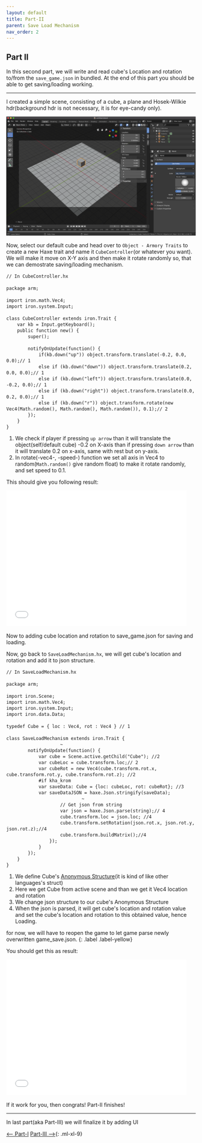 ```yaml
---
layout: default
title: Part-II
parent: Save Load Mechanism
nav_order: 2
---
```


## Part II

In this second part, we will write and read cube's Location and rotation to/from the `save_game.json` in bundled. At the end of this part you should be able to get saving/loading working.

---

I created a simple scene, consisting of a cube, a plane and Hosek-Wilkie hdr(background hdr is not necessary, it is for eye-candy only).

![scene](/../Assets/save_load_7.png)

Now, select our default cube and head over to `Object - Armory Traits` to create a new Haxe trait and name it `CubeController`(or whatever you want). We will make it move on X-Y axis and then make it rotate randomly so, that we can demostrate saving/loading mechanism.

```
// In CubeController.hx

package arm;

import iron.math.Vec4;
import iron.system.Input;

class CubeController extends iron.Trait {
	var kb = Input.getKeyboard();
	public function new() {
		super();

		notifyOnUpdate(function() {
			if(kb.down("up")) object.transform.translate(-0.2, 0.0, 0.0);// 1
			else if (kb.down("down")) object.transform.translate(0.2, 0.0, 0.0);// 1
			else if (kb.down("left")) object.transform.translate(0.0, -0.2, 0.0);// 1
			else if (kb.down("right")) object.transform.translate(0.0, 0.2, 0.0);// 1
			else if (kb.down("r")) object.transform.rotate(new Vec4(Math.random(), Math.random(), Math.random()), 0.1);// 2
		});
	}
}
```
1. We check if player if pressing `up arrow` than it will translate the object(self/default cube) -0.2 on X-axis than if pressing `down arrow` than it will translate 0.2 on x-axis, same with rest but on y-axis.
2. In rotate(-vec4-, -speed-) function we set all axis in Vec4 to random(`Math.random()` give random float) to make it rotate randomly, and set speed to 0.1.

This should give you following result:

<iframe width="480" height="360" src="/../Assets/save_load_8.mov" frameborder="0"> </iframe>

Now to adding cube location and rotation to save_game.json for saving and loading.

Now, go back to `SaveLoadMechanism.hx`, we will get cube's location and rotation and add it to json structure.

```
// In SaveLoadMechanism.hx

package arm;

import iron.Scene;
import iron.math.Vec4;
import iron.system.Input;
import iron.data.Data;

typedef Cube = { loc : Vec4, rot : Vec4 } // 1

class SaveLoadMechanism extends iron.Trait {
                    ~
		notifyOnUpdate(function() {
			var cube = Scene.active.getChild("Cube"); //2
			var cubeLoc = cube.transform.loc;// 2
			var cubeRot = new Vec4(cube.transform.rot.x, cube.transform.rot.y, cube.transform.rot.z); //2
			#if kha_krom
			var saveData: Cube = {loc: cubeLoc, rot: cubeRot}; //3
			var saveDataJSON = haxe.Json.stringify(saveData);
                            ~
					// Get json from string
					var json = haxe.Json.parse(string);// 4
					cube.transform.loc = json.loc; //4
					cube.transform.setRotation(json.rot.x, json.rot.y, json.rot.z);//4
					cube.transform.buildMatrix();//4
				});
			}
		});
	}
}

```

1. We define Cube's [Anonymous Structure](https://haxe.org/manual/types-anonymous-structure.html)(it is kind of like other languages's struct)
2. Here we get Cube from active scene and than we get it Vec4 location and rotation
3. We change json structure to our cube's Anonymous Structure
4. When the json is parsed, it will get cube's location and rotation value and set the cube's location and rotation to this obtained value, hence Loading.

for now, we will have to reopen the game to let game parse newly overwritten game_save.json.
{: .label .label-yellow}

You should get this as result:

<iframe width="480" height="360" src="/../Assets/save_load_9.mov" frameborder="0"> </iframe>

If it work for you, then congrats! Part-II finishes!

---
In last part(aka Part-III) we will finalize it by adding UI

[<-- Part-I](Save_Load_1.md)
[Part-III -->](Save_Load_3.md){: .ml-xl-9}
